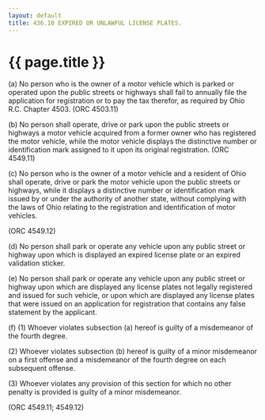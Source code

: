 ```yaml
---
layout: default 
title: 436.10 EXPIRED OR UNLAWFUL LICENSE PLATES.
---
```


{{ page.title }}
================

​(a) No person who is the owner of a motor vehicle which is parked or
operated upon the public streets or highways shall fail to annually file
the application for registration or to pay the tax therefor, as required
by Ohio R.C. Chapter 4503. (ORC 4503.11)

​(b) No person shall operate, drive or park upon the public streets or
highways a motor vehicle acquired from a former owner who has registered
the motor vehicle, while the motor vehicle displays the distinctive
number or identification mark assigned to it upon its original
registration. (ORC 4549.11)

​(c) No person who is the owner of a motor vehicle and a resident of
Ohio shall operate, drive or park the motor vehicle upon the public
streets or highways, while it displays a distinctive number or
identification mark issued by or under the authority of another state,
without complying with the laws of Ohio relating to the registration and
identification of motor vehicles.

(ORC 4549.12)

​(d) No person shall park or operate any vehicle upon any public street
or highway upon which is displayed an expired license plate or an
expired validation sticker.

​(e) No person shall park or operate any vehicle upon any public street
or highway upon which are displayed any license plates not legally
registered and issued for such vehicle, or upon which are displayed any
license plates that were issued on an application for registration that
contains any false statement by the applicant.

​(f) (1) Whoever violates subsection (a) hereof is guilty of a
misdemeanor of the fourth degree.

​(2) Whoever violates subsection (b) hereof is guilty of a minor
misdemeanor on a first offense and a misdemeanor of the fourth degree on
each subsequent offense.

​(3) Whoever violates any provision of this section for which no other
penalty is provided is guilty of a minor misdemeanor.

(ORC 4549.11; 4549.12)
